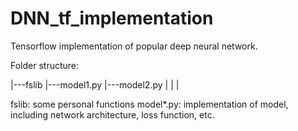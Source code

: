 # DNN_tf_implementation
Tensorflow implementation of popular deep neural network.

Folder structure:

|---fslib
|---model1.py
|---model2.py
|
|
|

fslib: some personal functions
model*.py: implementation of model, including network architecture, loss function, etc.

